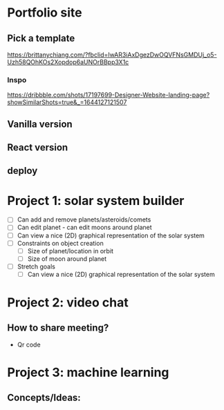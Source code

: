 # Portfolio site

## Pick a template

https://brittanychiang.com/?fbclid=IwAR3iAxDgezDwOQVFNsGMDUj_o5-Uzh58QOhKOs2Xopdop6aUNOrBBpp3X1c

### Inspo

https://dribbble.com/shots/17197699-Designer-Website-landing-page?showSimilarShots=true&_=1644127121507

## Vanilla version

## React version

## deploy

# Project 1: solar system builder

- [ ] Can add and remove planets/asteroids/comets
- [ ] Can edit planet - can edit moons around planet
- [ ] Can view a nice (2D) graphical representation of the solar system
- [ ] Constraints on object creation
  - [ ] Size of planet/location in orbit
  - [ ] Size of moon around planet
- [ ] Stretch goals
  - [ ] Can view a nice (2D) graphical representation of the solar system

# Project 2: video chat

## How to share meeting?

- Qr code

# Project 3: machine learning

## Concepts/Ideas:
